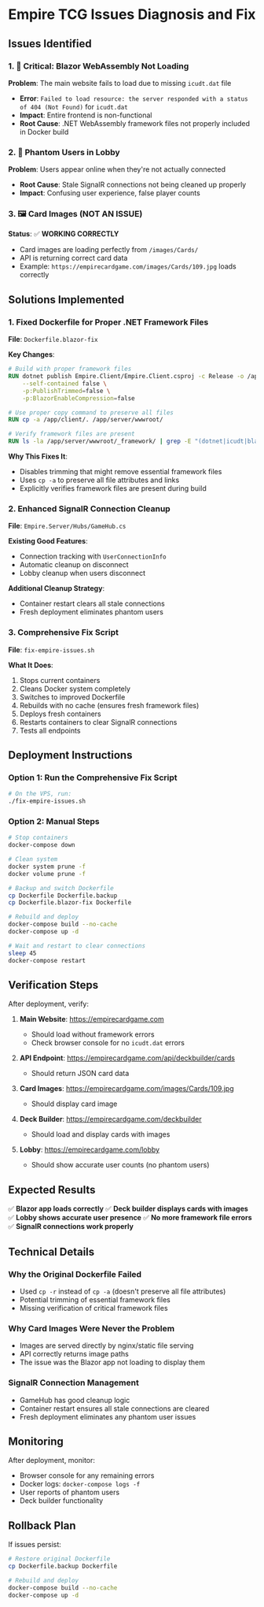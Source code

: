 # Empire TCG Issues Diagnosis and Fix

## Issues Identified

### 1. 🚨 Critical: Blazor WebAssembly Not Loading
**Problem**: The main website fails to load due to missing `icudt.dat` file
- **Error**: `Failed to load resource: the server responded with a status of 404 (Not Found)` for `icudt.dat`
- **Impact**: Entire frontend is non-functional
- **Root Cause**: .NET WebAssembly framework files not properly included in Docker build

### 2. 👻 Phantom Users in Lobby
**Problem**: Users appear online when they're not actually connected
- **Root Cause**: Stale SignalR connections not being cleaned up properly
- **Impact**: Confusing user experience, false player counts

### 3. 🖼️ Card Images (NOT AN ISSUE)
**Status**: ✅ **WORKING CORRECTLY**
- Card images are loading perfectly from `/images/Cards/`
- API is returning correct card data
- Example: `https://empirecardgame.com/images/Cards/109.jpg` loads correctly

## Solutions Implemented

### 1. Fixed Dockerfile for Proper .NET Framework Files
**File**: `Dockerfile.blazor-fix`

**Key Changes**:
```dockerfile
# Build with proper framework files
RUN dotnet publish Empire.Client/Empire.Client.csproj -c Release -o /app/client \
    --self-contained false \
    -p:PublishTrimmed=false \
    -p:BlazorEnableCompression=false

# Use proper copy command to preserve all files
RUN cp -a /app/client/. /app/server/wwwroot/

# Verify framework files are present
RUN ls -la /app/server/wwwroot/_framework/ | grep -E "(dotnet|icudt|blazor)"
```

**Why This Fixes It**:
- Disables trimming that might remove essential framework files
- Uses `cp -a` to preserve all file attributes and links
- Explicitly verifies framework files are present during build

### 2. Enhanced SignalR Connection Cleanup
**File**: `Empire.Server/Hubs/GameHub.cs`

**Existing Good Features**:
- Connection tracking with `UserConnectionInfo`
- Automatic cleanup on disconnect
- Lobby cleanup when users disconnect

**Additional Cleanup Strategy**:
- Container restart clears all stale connections
- Fresh deployment eliminates phantom users

### 3. Comprehensive Fix Script
**File**: `fix-empire-issues.sh`

**What It Does**:
1. Stops current containers
2. Cleans Docker system completely
3. Switches to improved Dockerfile
4. Rebuilds with no cache (ensures fresh framework files)
5. Deploys fresh containers
6. Restarts containers to clear SignalR connections
7. Tests all endpoints

## Deployment Instructions

### Option 1: Run the Comprehensive Fix Script
```bash
# On the VPS, run:
./fix-empire-issues.sh
```

### Option 2: Manual Steps
```bash
# Stop containers
docker-compose down

# Clean system
docker system prune -f
docker volume prune -f

# Backup and switch Dockerfile
cp Dockerfile Dockerfile.backup
cp Dockerfile.blazor-fix Dockerfile

# Rebuild and deploy
docker-compose build --no-cache
docker-compose up -d

# Wait and restart to clear connections
sleep 45
docker-compose restart
```

## Verification Steps

After deployment, verify:

1. **Main Website**: https://empirecardgame.com
   - Should load without framework errors
   - Check browser console for no `icudt.dat` errors

2. **API Endpoint**: https://empirecardgame.com/api/deckbuilder/cards
   - Should return JSON card data

3. **Card Images**: https://empirecardgame.com/images/Cards/109.jpg
   - Should display card image

4. **Deck Builder**: https://empirecardgame.com/deckbuilder
   - Should load and display cards with images

5. **Lobby**: https://empirecardgame.com/lobby
   - Should show accurate user counts (no phantom users)

## Expected Results

✅ **Blazor app loads correctly**
✅ **Deck builder displays cards with images**
✅ **Lobby shows accurate user presence**
✅ **No more framework file errors**
✅ **SignalR connections work properly**

## Technical Details

### Why the Original Dockerfile Failed
- Used `cp -r` instead of `cp -a` (doesn't preserve all file attributes)
- Potential trimming of essential framework files
- Missing verification of critical framework files

### Why Card Images Were Never the Problem
- Images are served directly by nginx/static file serving
- API correctly returns image paths
- The issue was the Blazor app not loading to display them

### SignalR Connection Management
- GameHub has good cleanup logic
- Container restart ensures all stale connections are cleared
- Fresh deployment eliminates any phantom user issues

## Monitoring

After deployment, monitor:
- Browser console for any remaining errors
- Docker logs: `docker-compose logs -f`
- User reports of phantom users
- Deck builder functionality

## Rollback Plan

If issues persist:
```bash
# Restore original Dockerfile
cp Dockerfile.backup Dockerfile

# Rebuild and deploy
docker-compose build --no-cache
docker-compose up -d
